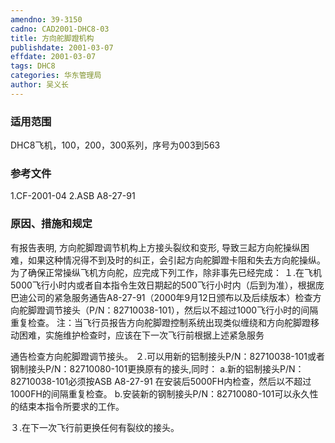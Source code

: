 ```yaml
---
amendno: 39-3150
cadno: CAD2001-DHC8-03
title: 方向舵脚蹬机构
publishdate: 2001-03-07
effdate: 2001-03-07
tags: DHC8
categories: 华东管理局
author: 吴义长
---
```


### 适用范围 
DHC8飞机，100，200，300系列，序号为003到563

<!--more-->
### 参考文件
1.CF-2001-04 2.ASB A8-27-91        

### 原因、措施和规定 
有报告表明, 方向舵脚蹬调节机构上方接头裂纹和变形, 导致三起方向舵操纵困难，如果这种情况得不到及时的纠正，会引起方向舵脚蹬卡阻和失去方向舵操纵。 
  为了确保正常操纵飞机方向舵，应完成下列工作，除非事先已经完成： 
１.在飞机5000飞行小时内或者自本指令生效日期起的500飞行小时内（后到为准），根据庞巴迪公司的紧急服务通告A8-27-91（2000年9月12日颁布以及后续版本）检查方向舵脚蹬调节接头（P/N：82710038-101），然后以不超过1000飞行小时的间隔重复检查。 
  注：当飞行员报告方向舵脚蹬控制系统出现类似缠绕和方向舵脚蹬移动困难，实施维护检查时，应该在下一次飞行前根据上述紧急服务
  
通告检查方向舵脚蹬调节接头。 
２.可以用新的铝制接头P/N：82710038-101或者钢制接头P/N：82710080-101更换原有的接头,同时： 
   a.新的铝制接头P/N：82710038-101必须按ASB A8-27-91 在安装后5000FH内检查，然后以不超过1000FH的间隔重复检查。 
b.安装新的钢制接头P/N：82710080-101可以永久性的结束本指令所要求的工作。 

３.在下一次飞行前更换任何有裂纹的接头。
